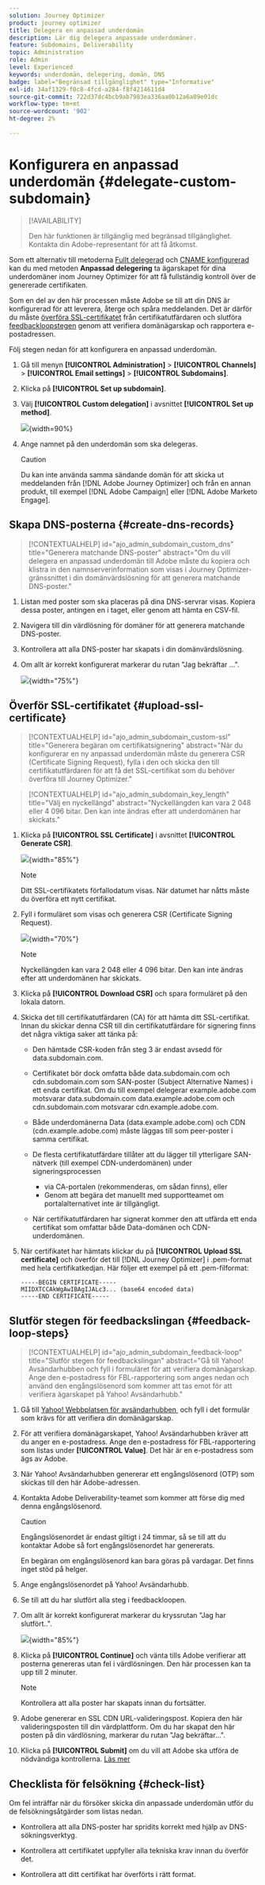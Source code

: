 ```yaml
---
solution: Journey Optimizer
product: journey optimizer
title: Delegera en anpassad underdomän
description: Lär dig delegera anpassade underdomäner.
feature: Subdomains, Deliverability
topic: Administration
role: Admin
level: Experienced
keywords: underdomän, delegering, domän, DNS
badge: label="Begränsad tillgänglighet" type="Informative"
exl-id: 34af1329-f0c8-4fcd-a284-f8f4214611d4
source-git-commit: 722d37dc4bcb9ab7983ea336aa0b12a6a09e01dc
workflow-type: tm+mt
source-wordcount: '902'
ht-degree: 2%

---
```


# Konfigurera en anpassad underdomän {#delegate-custom-subdomain}

>[!AVAILABILITY]
>
>Den här funktionen är tillgänglig med begränsad tillgänglighet. Kontakta din Adobe-representant för att få åtkomst.

Som ett alternativ till metoderna [Fullt delegerad](about-subdomain-delegation.md#full-subdomain-delegation) och [CNAME konfigurerad](about-subdomain-delegation.md#cname-subdomain-delegation) kan du med metoden **Anpassad delegering** ta ägarskapet för dina underdomäner inom Journey Optimizer för att få fullständig kontroll över de genererade certifikaten.

Som en del av den här processen måste Adobe se till att din DNS är konfigurerad för att leverera, återge och spåra meddelanden. Det är därför du måste [överföra SSL-certifikatet](#upload-ssl-certificate) från certifikatutfärdaren och slutföra [feedbackloopstegen](#feedback-loop-steps) genom att verifiera domänägarskap och rapportera e-postadressen.

Följ stegen nedan för att konfigurera en anpassad underdomän.

1. Gå till menyn **[!UICONTROL Administration]** > **[!UICONTROL Channels]** > **[!UICONTROL Email settings]** > **[!UICONTROL Subdomains]**.

1. Klicka på **[!UICONTROL Set up subdomain]**.

1. Välj **[!UICONTROL Custom delegation]** i avsnittet **[!UICONTROL Set up method]**.

   ![](assets/subdomain-method-custom.png){width=90%}

1. Ange namnet på den underdomän som ska delegeras.

   >[!CAUTION]
   >
   >Du kan inte använda samma sändande domän för att skicka ut meddelanden från [!DNL Adobe Journey Optimizer] och från en annan produkt, till exempel [!DNL Adobe Campaign] eller [!DNL Adobe Marketo Engage].

## Skapa DNS-posterna {#create-dns-records}

>[!CONTEXTUALHELP]
>id="ajo_admin_subdomain_custom_dns"
>title="Generera matchande DNS-poster"
>abstract="Om du vill delegera en anpassad underdomän till Adobe måste du kopiera och klistra in den namnserverinformation som visas i Journey Optimizer-gränssnittet i din domänvärdslösning för att generera matchande DNS-poster."

1. Listan med poster som ska placeras på dina DNS-servrar visas. Kopiera dessa poster, antingen en i taget, eller genom att hämta en CSV-fil.

1. Navigera till din värdlösning för domäner för att generera matchande DNS-poster.

1. Kontrollera att alla DNS-poster har skapats i din domänvärdslösning.

1. Om allt är korrekt konfigurerat markerar du rutan &quot;Jag bekräftar ...&quot;.

   ![](assets/subdomain-custom-submit.png){width="75%"}

## Överför SSL-certifikatet {#upload-ssl-certificate}

>[!CONTEXTUALHELP]
>id="ajo_admin_subdomain_custom-ssl"
>title="Generera begäran om certifikatsignering"
>abstract="När du konfigurerar en ny anpassad underdomän måste du generera CSR (Certificate Signing Request), fylla i den och skicka den till certifikatutfärdaren för att få det SSL-certifikat som du behöver överföra till Journey Optimizer."

>[!CONTEXTUALHELP]
>id="ajo_admin_subdomain_key_length"
>title="Välj en nyckellängd"
>abstract="Nyckellängden kan vara 2 048 eller 4 096 bitar. Den kan inte ändras efter att underdomänen har skickats."

1. Klicka på **[!UICONTROL SSL Certificate]** i avsnittet **[!UICONTROL Generate CSR]**.

   ![](assets/subdomain-custom-ssl-certificate.png){width="85%"}

   >[!NOTE]
   >
   >Ditt SSL-certifikatets förfallodatum visas. När datumet har nåtts måste du överföra ett nytt certifikat.

1. Fyll i formuläret som visas och generera CSR (Certificate Signing Request).

   ![](assets/subdomain-custom-generate-csr.png){width="70%"}

   >[!NOTE]
   >
   >Nyckellängden kan vara 2 048 eller 4 096 bitar. Den kan inte ändras efter att underdomänen har skickats.

1. Klicka på **[!UICONTROL Download CSR]** och spara formuläret på den lokala datorn.

1. Skicka det till certifikatutfärdaren (CA) för att hämta ditt SSL-certifikat. Innan du skickar denna CSR till din certifikatutfärdare för signering finns det några viktiga saker att tänka på:

   * Den hämtade CSR-koden från steg 3 är endast avsedd för data.subdomain.com.

   * Certifikatet bör dock omfatta både data.subdomain.com och cdn.subdomain.com som SAN-poster (Subject Alternative Names) i ett enda certifikat. Om du till exempel delegerar example.adobe.com motsvarar data.subdomain.com data.example.adobe.com och cdn.subdomain.com motsvarar cdn.example.adobe.com.

   * Både underdomänerna Data (data.example.adobe.com) och CDN (cdn.example.adobe.com) måste läggas till som peer-poster i samma certifikat.

   * De flesta certifikatutfärdare tillåter att du lägger till ytterligare SAN-nätverk (till exempel CDN-underdomänen) under signeringsprocessen

      * via CA-portalen (rekommenderas, om sådan finns), eller
      * Genom att begära det manuellt med supportteamet om portalalternativet inte är tillgängligt.

   * När certifikatutfärdaren har signerat kommer den att utfärda ett enda certifikat som omfattar både Data-domänen och CDN-underdomänen.

1. När certifikatet har hämtats klickar du på **[!UICONTROL Upload SSL certificate]** och överför det till [!DNL Journey Optimizer] i .pem-format med hela certifikatkedjan. Här följer ett exempel på ett .pem-filformat:

   ```
   -----BEGIN CERTIFICATE-----
   MIIDXTCCAkWgAwIBAgIJALc3... (base64 encoded data)
   -----END CERTIFICATE-----
   ```

<!--
>[!CAUTION]
>
>Both Data and CDN subdomains must be included in the same certificate.
-->

## Slutför stegen för feedbackslingan {#feedback-loop-steps}

>[!CONTEXTUALHELP]
>id="ajo_admin_subdomain_feedback-loop"
>title="Slutför stegen för feedbackslingan"
>abstract="Gå till Yahoo! Avsändarhubben och fyll i formuläret för att verifiera domänägarskap. Ange den e-postadress för FBL-rapportering som anges nedan och använd den engångslösenord som kommer att tas emot för att verifiera ägarskapet på Yahoo! Avsändarhubb."

1. Gå till [Yahoo! Webbplatsen för avsändarhubben &#x200B;](https://senders.yahooinc.com/) och fyll i det formulär som krävs för att verifiera din domänägarskap.

1. För att verifiera domänägarskapet, Yahoo! Avsändarhubben kräver att du anger en e-postadress. Ange den e-postadress för FBL-rapportering som listas under **[!UICONTROL Value]**. Det här är en e-postadress som ägs av Adobe.

1. När Yahoo! Avsändarhubben genererar ett engångslösenord (OTP) som skickas till den här Adobe-adressen.

1. Kontakta Adobe Deliverability-teamet som kommer att förse dig med denna engångslösenord. <!--Specify how to reach out + any information that customer should share in the request to deliverability team to get access to the right OTP-->

   >[!CAUTION]
   >
   >Engångslösenordet är endast giltigt i 24 timmar, så se till att du kontaktar Adobe så fort engångslösenordet har genererats. <!--TBC?-->
   >
   >En begäran om engångslösenord kan bara göras på vardagar. Det finns inget stöd på helger. <!--Add times + timezone-->

1. Ange engångslösenordet på Yahoo! Avsändarhubb.

1. Se till att du har slutfört alla steg i feedbackloopen.

1. Om allt är korrekt konfigurerat markerar du kryssrutan &quot;Jag har slutfört..&quot;.

   ![](assets/subdomain-custom-feedback-loop.png){width="85%"}

1. Klicka på **[!UICONTROL Continue]** och vänta tills Adobe verifierar att posterna genereras utan fel i värdlösningen. Den här processen kan ta upp till 2 minuter.

   >[!NOTE]
   >
   >Kontrollera att alla poster har skapats innan du fortsätter.

1. Adobe genererar en SSL CDN URL-valideringspost. Kopiera den här valideringsposten till din värdplattform. Om du har skapat den här posten på din värdlösning, markerar du rutan &quot;Jag bekräftar...&quot;.

1. Klicka på **[!UICONTROL Submit]** om du vill att Adobe ska utföra de nödvändiga kontrollerna. [Läs mer](delegate-subdomain.md#submit-subdomain)

## Checklista för felsökning {#check-list}

Om fel inträffar när du försöker skicka din anpassade underdomän utför du de felsökningsåtgärder som listas nedan.

* Kontrollera att alla DNS-poster har spridits korrekt med hjälp av DNS-sökningsverktyg.

* Kontrollera att certifikatet uppfyller alla tekniska krav innan du överför det.

* Kontrollera att ditt certifikat har överförts i rätt format.
